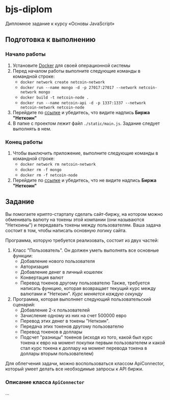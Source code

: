 # bjs-diplom

Дипломное задание к курсу «Основы JavaScript»

## Подготовка к выполнению

### Начало работы

1. Установите [Docker](https://docs.docker.com/install/) для своей операционной системы
1. Перед началом работы выполните следующие команды в командной строке:
    - `docker network create netcoin-network`
    - `docker run --name mongo -d -p 27017:27017 --network netcoin-network mongo`
    - `docker build -t netcoin-node .`
    - `docker run --name netcoin-api -d -p 1337:1337 --network netcoin-network netcoin-node`
1. Перейдите по [ссылке](http://localhost:1337) и убедитесь, что видите надпись **Биржа "Неткоин"**
1. В папке с проектом лежит файл `./static/main.js`. Задание следует выполнять в нем.

### Конец работы

1. Чтобы выключить приложение, выполните следующие команды в командной строке:
    - `docker network rm netcoin-network`
    - `docker rm -f mongo`
    - `docker rm -f netcoin-node`
1. Перейдите по [ссылке](http://localhost:1337) и убедитесь, что не видите надпись **Биржа "Неткоин"**

## Задание

Вы помогаете крипто-стартапу сделать сайт-биржу, на котором можно обменивать валюту на токены этой компании (они называются "Неткоины") и передавать токены между пользователям.
Ваша задача состоит в том, чтобы написать основную логику сайта.

Программа, которую требуется реализовать, состоит из двух частей:

1. Класс "Пользователь". Он должен уметь выполнять все основные функции:
    - Добавление нового пользователя
    - Авторизация
    - Добавление денег в личный кошелек
    - Конвертация валют
    - Перевод токенов другому пользователю
      Также, требуется написать функцию, которая возвращает текущий курс между валютами и "Неткоин". _Курс меняется каждую секунду_
1. Программа, которая выполняет следующий пользовательский сценарий:
    - Добавление 2-х пользователей
    - Зачисление одному из них на счет 500000 евро
    - Перевод этих денег в токены "Неткоин".
    - Передача этих токенов другому пользователю
    - Перевод токенов в доллары
    - Подсчет "разницы" токенов (исходя из того, какой был курс токена к евро на момент покупки первым пользователем и какой стал курс токена к доллару на момент перевода токена в доллары вторым пользователем)

Для облегчения задачи, можно воспользоваться классом ApiConnector, который умеет делать все необходимые запросы к API биржи.

### Описание класса `ApiConnector`

...
